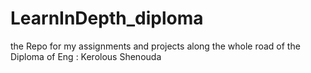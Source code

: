 # LearnInDepth_diploma
the Repo for my assignments and projects along the whole road of the Diploma of Eng : Kerolous Shenouda
